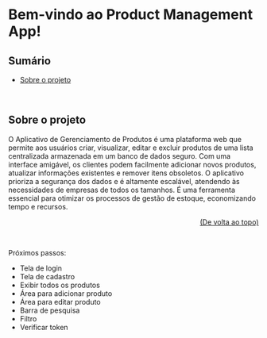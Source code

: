 # Bem-vindo ao Product Management App!

## Sumário
- [Sobre o projeto](#sobre-o-projeto)

<br/>

## Sobre o projeto
O Aplicativo de Gerenciamento de Produtos é uma plataforma web que permite aos usuários criar, visualizar, editar e excluir produtos de uma lista centralizada armazenada em um banco de dados seguro. Com uma interface amigável, os clientes podem facilmente adicionar novos produtos, atualizar informações existentes e remover itens obsoletos. O aplicativo prioriza a segurança dos dados e é altamente escalável, atendendo às necessidades de empresas de todos os tamanhos. É uma ferramenta essencial para otimizar os processos de gestão de estoque, economizando tempo e recursos.

<p align="right"><a href="#bem-vindo-ao-product-management-app">(De volta ao topo)</a></p>

<br/>


Próximos passos:
- Tela de login
- Tela de cadastro
- Exibir todos os produtos
- Área para adicionar produto
- Área para editar produto
- Barra de pesquisa
- Filtro
- Verificar token